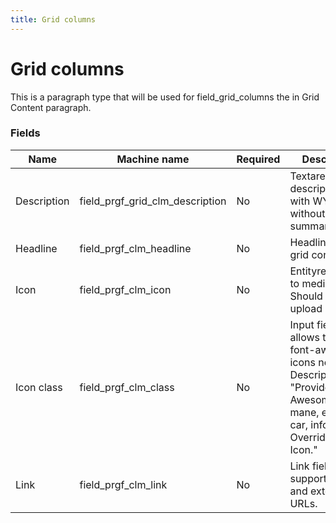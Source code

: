 ```yaml
---
title: Grid columns
---
```


# Grid columns
This is a paragraph type that will be used for field_grid_columns the in Grid Content paragraph.

### Fields
| Name  | Machine name | Required | Description |
| ------------- | ------------- | ------------- | ------------- |
| Description| field\_prgf\_grid\_clm\_description | No | Textarea for the description/body with WYSIWYG, without summary. |
| Headline | field\_prgf\_clm_headline | No | Headline of the grid content. |
| Icon | field\_prgf\_clm_icon | No | Entityreference to media asset. Should allow to upload svgs.|
| Icon class | field\_prgf\_clm_class | No | Input field that allows to add the font-awesome icons needed. Description - "Provide a "Font Awesome" icon mane, e.g. flag, car, info. Overrides image Icon." |
| Link | field\_prgf\_clm_link | No | Link field that supports internal and external URLs. |)
